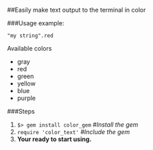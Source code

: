 ##Easily make text output to the terminal in color

###Usage example:

	"my string".red

Available colors

 - gray
 - red
 - green
 - yellow
 - blue
 - purple

###Steps
 
 1. `$> gem install color_gem` *#Install the gem*
 2. `require 'color_text'` *#Include the gem*
 3. **Your ready to start using.**